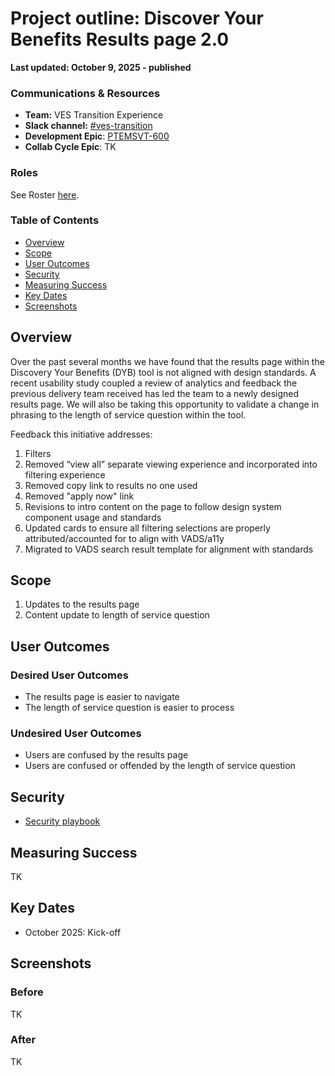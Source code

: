 # Project outline: Discover Your Benefits Results page 2.0

**Last updated: October 9, 2025 - published**


### Communications & Resources
- **Team:** VES Transition Experience 
- **Slack channel:** [#ves-transition](https://dsva.slack.com/archives/C06C7RS27GD)
- **Development Epic**: [PTEMSVT-600](https://jira.devops.va.gov/browse/PTEMSVT-600)
- **Collab Cycle Epic**: TK


### Roles

See Roster [here](https://github.com/department-of-veterans-affairs/va.gov-team/blob/master/products/vet-transition-support/README.md#roster).

### Table of Contents

- [Overview](#overview)
- [Scope](#scope)
- [User Outcomes](#user-outcomes)
- [Security](#security)
- [Measuring Success](#measuring-success)
- [Key Dates](#key-dates)
- [Screenshots](#screenshots)

## Overview

Over the past several months we have found that the results page within the Discovery Your Benefits (DYB) tool is not aligned with design standards. A recent usability study coupled a review of analytics and feedback the previous delivery team received has led the team to a newly designed results page. We will also be taking this opportunity to validate a change in phrasing to the length of service question within the tool.

Feedback this initiative addresses:
1. Filters
2. Removed “view all” separate viewing experience and incorporated into filtering experience
3. Removed copy link to results no one used
4. Removed "apply now" link 
5. Revisions to intro content on the page to follow design system component usage and standards
6. Updated cards to ensure all filtering selections are properly attributed/accounted for to align with VADS/a11y
7. Migrated to VADS search result template for alignment with standards

## **Scope**

1. Updates to the results page
2. Content update to length of service question


## User Outcomes

### Desired User Outcomes

- The results page is easier to navigate
- The length of service question is easier to process

### Undesired User Outcomes
 
- Users are confused by the results page
- Users are confused or offended by the length of service question

## Security
- [Security playbook](https://github.com/department-of-veterans-affairs/va.gov-team/blob/master/products/vet-transition-support/results-page-2.0/launch-materials/results-pg-2.0-security-playbook.md)


## Measuring Success
TK
    

## Key Dates

- October 2025: Kick-off
   
## Screenshots

### Before
TK


### After
TK

